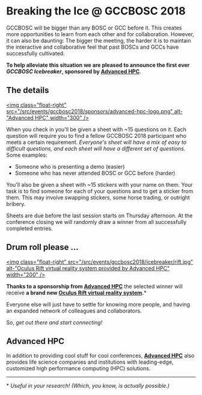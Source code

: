 <slot name="Events/GCCBOSC2018/Header" />

# Breaking the Ice @ GCCBOSC 2018

GCCBOSC will be bigger than any BOSC or GCC before it.  This creates more opportunities to learn from each other and for collaboration.  However, it can also be daunting:  The bigger the meeting, the harder it is to maintain the interactive and collaborative feel that past BOSCs and GCCs have successfully cultivated.

**To help alleviate this situation we are pleased to announce the first ever *GCCBOSC Icebreaker*, sponsored by [Advanced HPC](https://www.advancedhpc.com/industries/life-sciences/)**.

## The details

[<img class="float-right" src="/src/events/gccbosc2018/sponsors/advanced-hpc-logo.png" alt-"Advanced HPC" width="300" />](https://www.advancedhpc.com/industries/life-sciences/)

When you check in you'll be given a sheet with ~15 questions on it.  Each question will require you to find a fellow GCCBOSC 2018 participant who meets a certain requirement.  *Everyone's sheet will have a mix of easy to difficult questions, and each sheet will have a different set of questions.*  Some examples:

* Someone who is presenting a demo (easier)
* Someone who has never attended BOSC or GCC before (harder)

You'll also be given a sheet with ~15 stickers with your name on them.  Your task is to find someone for each of your questions and to get a sticker from them.  This may involve swapping stickers, some horse trading, or outright bribery.

Sheets are due before the last session starts on Thursday afternoon.  At the conference closing we will randomly draw a winner from all successfully completed entries. 


## Drum roll please ...

[<img class="float-right" src="/src/events/gccbosc2018/icebreaker/rift.jpg" alt-"Oculus Rift virtual reality system provided by Advanced HPC" width="200" />](https://www.oculus.com/rift/)

**Thanks to a sponsorship from [Advanced HPC](https://www.advancedhpc.com/industries/life-sciences/)** the selected winner will receive **a brand new [Oculus Rift virtual reality system](https://www.oculus.com/rift/).***

Everyone else will just have to settle for knowing more people, and having an expanded network of colleagues and collaborators.

So, *get out there and start connecting!*

## Advanced HPC

In addition to providing cool stuff for cool conferences, **[Advanced HPC](https://www.advancedhpc.com/industries/life-sciences/)** also provides life science companies and institutions with leading-edge, customized high performance computing (HPC) solutions.

----

&#42; *Useful in your research! (Which, you know, is actually possible.)*
